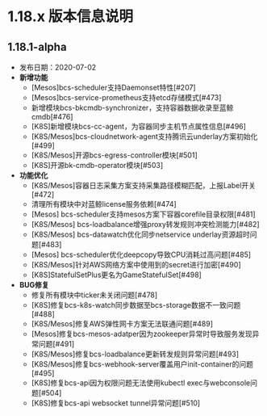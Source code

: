 # 1.18.x 版本信息说明

## 1.18.1-alpha

- 发布日期：2020-07-02
- **新增功能**
  * [Mesos]bcs-scheduler支持Daemonset特性[#207]
  * [Mesos]bcs-service-prometheus支持etcd存储模式[#473]
  * 新增模块bcs-bkcmdb-synchronizer，支持容器数据收录至蓝鲸cmdb[#476]
  * [K8S]新增模块bcs-cc-agent，为容器同步主机节点属性信息[#496]
  * [K8S/Mesos]bcs-cloudnetwork-agent支持腾讯云underlay方案初始化[#499]
  * [K8S/Mesos]开源bcs-egress-controller模块[#501]
  * [K8S]开源bk-cmdb-operator模块[#503]
- **功能优化**
  * [K8S/Mesos]容器日志采集方案支持采集路径模糊匹配，上报Label开关[#472]
  * 清理所有模块中对蓝鲸license服务依赖[#474]
  * [Mesos] bcs-scheduler支持mesos方案下容器corefile目录权限[#481]
  * [K8S/Mesos] bcs-loadbalance增强proxy转发规则冲突检测能力[#482]
  * [K8S/Mesos] bcs-datawatch优化同步netservice underlay资源超时问题[#483]
  * [Mesos] bcs-scheduler优化deepcopy导致CPU消耗过高问题[#485]
  * [K8S/Mesos]针对AWS网络方案中使用到的secret进行加密[#490]
  * [K8S]StatefulSetPlus更名为GameStatefulSet[#498]
- **BUG修复**
  * 修复所有模块中ticker未关闭问题[#478]
  * [K8S]修复bcs-k8s-watch同步数据至bcs-storage数据不一致问题[#488]
  * [K8S/Mesos]修复AWS弹性网卡方案无法联通问题[#489]
  * [Mesos]修复bcs-mesos-adatper因为zookeeper异常时导致服务发现异常问题[#491]
  * [K8S/Mesos]修复bcs-loadbalance更新转发规则异常问题[#493]
  * [K8S/Mesos]修复bcs-webhook-server覆盖用户init-container的问题[#495]
  * [K8S]修复bcs-api因为权限问题无法使用kubectl exec与webconsole问题[#504]
  * [K8S]修复bcs-api websocket tunnel异常问题[#510]
